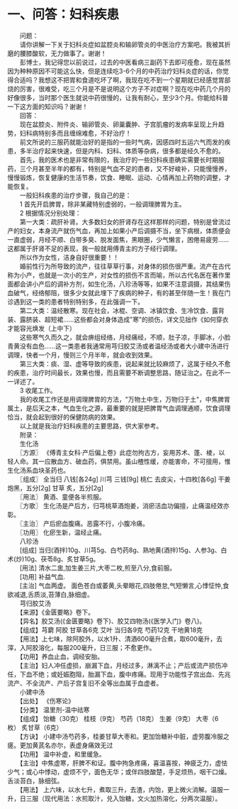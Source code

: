 # 一、问答：妇科疾患
  
　　问题：  
　　请你讲解一下关于妇科炎症如盆腔炎和输卵管炎的中医治疗方案吧。我被其折磨的腰膝酸软，无力做事了。谢谢！  
　　彭博士，我记得您以前说过，过去的中医看病三副药下去即可痊愈，现在虽然因为种种原因不可能这么快，但是连续吃3-6个月的中药治疗妇科炎症的话，你觉得合适吗？我想这不把胃和食道吃坏了啊，我现在吃不到一个星期就已经感觉胃部烧的厉害，很难受，吃三个月是不是说明这个方子不对症啊？现在吃中药几个月的好像很多，当时那个医生就说中药很慢的，让我有耐心，至少3个月。你能给科普一下这方面的知识吗？谢谢！  
　　回答：  
　　现在盆腔炎、附件炎、输卵管炎、卵巢囊肿、子宫肌瘤的发病率呈现上升趋势，妇科病特别多而且缠绵难愈，不好治疗！  
　　前文所说的三服药就能治好的是指的一些时气病，因感四时五运六气而发的疾患，多半治疗起来快速，但是内科、妇科、体质等杂病，很多都是经久不愈的。  
　　首先，我的医术也是非常有限的，我治疗的一些妇科疾患确实需要长时期服药，三个月甚至半年的都有，特别是气血不足的患者，又不好峻补，只能慢慢养，慢慢锻炼，恢复健康的生活节奏，饮食、睡眠、运动、心情再加上药物的调整，才能恢复。  
　　一般妇科疾患的治疗步骤，我自己的是：  
　　1 首先开启脾胃，除非某藏特别虚弱的，一般调理脾胃为主。  
　　2 根据情况分别处理：  
　　第一大类：疏肝补肾。大多数妇女的肝肾存在这样那样的问题，特别是曾流过产的妇女，本身流产就伤气血，再加上如果小产后调摄不当，坐下病根，体质便会一直虚弱，月经不顺、白带多臭、脱发面焦，黑眼圈，少气懒言，困倦易疲劳……这都属于肝肾不足的表现，我一般就用傅青主的方子经行调理。  
　　所以作为女性，洁身自好很重要！！  
　　婚前性行为所导致的流产，往往草草行事，对身体的损伤很严重。流产在古代称为小产，也就是一次小的生产，对女性的损伤不言而喻，所以古代名医在著作里面都会讲小产后的调补方剂，如生化汤，八珍汤等等，如果不注意调摄，其结果伤血破气，经络郁阻，很多少女就此埋下了疾病的种子，有的甚至伴随一生！我在门诊遇到这一类的患者特别特别多，在此强调一下。  
　　第二大类：温经散寒。现在社会，冰棍、空调、冰镇饮食、生冷饮食、露背装、露脐装、超短裙……这些都会对身体造成"寒"的损伤，详文见拙作《如何穿衣才能容光焕发（上中下）  
　　这些寒气久而久之，就会痹组经络，月经痛经，不顺，肚子凉，手脚冰，小脸青黄没有血色……这一类患者我通常用芎归胶艾汤或者温经汤或者大小建中汤进行调理，快者一个月，慢则三个月半年，就会收到效果。  
　　第三大类：痰、湿、虚等导致的疾患，说起来就比较麻烦了，这属于经久不愈的疾患，治疗时间最长，效果也慢，而且需要不断调整思路，随证治之。在此不一一详述了。  
　　3 收尾工作。  
　　我的收尾工作还是用调理脾胃的方法，"万物土中生，万物归于土"，中焦脾胃属土，是后天之本，气血生化之源，最重要的就是把脾胃气血调理通顺，饮食调理恰当，就会起到很好的保健防病的效果。  
　　以上就是我治疗妇科疾患的主要思路，供大家参考。  
　　附录：  
　　生化汤  
　　〖方源〗 《傅青主女科·产后偏上卷》此症勿拘古方，妄用苏术、蓬、棱，以轻人命。其一应散血方、破血药，俱禁用。虽山楂性缓，亦能害命，不可擅用，惟生化汤系血块圣药也。  
　　〖组成〗 全当归 八钱[各24g] 川芎 三钱[9g] 桃仁 去皮尖，十四枚[各6g] 干姜 炮黑，五分[2g] 甘草 炙，五分[2g]  
　　〖用法〗 黄酒、童便各半煎服。  
　　〖方歌〗 生化汤是产后方，归芎桃草酒炮姜，消瘀活血功偏擅，止痛温经效亦彰。  
　　〖主治〗 产后瘀血腹痛。恶露不行，小腹冷痛。  
　　〖功用〗 化瘀生新，温经止痛。  
　　八珍汤  
　　[组成] 当归(酒拌)10g、川芎5g、白芍药8g、熟地黄(酒拌)15g、人参3g、白术(炒)10g、茯苓8g、炙甘草5g。  
　　[用法] 清水二盅,加生姜三片,大枣二枚,煎至八分,食前服。  
　　[功用] 补益气血.  
　　[主治] 气血两虚。 面色苍白或萎黄,头晕眼花,四肢倦怠,气短懒言,心悸怔忡,食欲减退,舌质淡,苔薄白,脉细虚。  
　　芎归胶艾汤  
　　【来源】《金匮要略》卷下。  
　　【异名】胶艾汤(《金匮要略》卷下)、胶艾四物汤(《医学入门》卷八)。  
　　【组成】芎藭 阿胶 甘草各6克 艾叶 当归各9克 芍药12克 干地黄18克  
　　【用法】上七味，除阿胶外，以水1升、清酒600毫升合煮，取600毫升，去滓，入阿胶溶化，每服200毫升，日三服；不愈更作。  
　　【功用】养血止血，调经安胎。  
　　【主治】妇人冲任虚损，崩漏下血，月经过多，淋漓不止；产后或流产损伤冲任，下血不绝；或妊娠胞阻，胎漏下血，腹中疼痛。现用于功能性子宫出血、先兆流产、不全流产、产后子宫复旧不全等出血属于血虚者。  
　　小建中汤  
　　【出处】 《伤寒论》  
　　【分类】 温里剂-温中祛寒  
　　【组成】 饴糖（30克） 桂枝（9克） 芍药（18克） 生姜（9克） 大枣（6枚） 炙甘草（6克）  
　　【方诀】 小建中汤芍药多，桂姜甘草大枣和。更加饴糖补中脏，虚劳腹冷服之瘥。更加黄芪名亦尔，表虚身痛效无过  
　　【功用】 温中补虚，和里缓急。  
　　【主治】中焦虚寒，肝脾不和证。腹中拘急疼痛，喜温喜按，神疲乏力，虚怯少气；或心中悸动，虚烦不宁，面色无华；或伴四肢酸楚，手足烦热，咽干口燥。舌淡苔白，脉细弦。  
　　【用法】 上六味，以水七升，煮取三升，去渣，内饴，更上微火消解。温服一升，日三服（现代用法：水煎取汁，兑入饴糖，文火加热溶化，分两次温服）。  